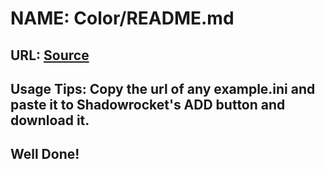 # NAME: Color/README.md
## __URL__: [__Source__](https://raw.githubusercontent.com/254c/base/main/Shadowrocket/Color/README.md)
## Usage Tips: Copy the url  of any example.ini and paste  it to Shadowrocket's ADD button and download it.
## Well Done!
